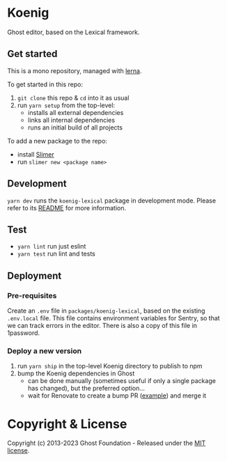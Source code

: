 # Koenig

Ghost editor, based on the Lexical framework.

## Get started

This is a mono repository, managed with [lerna](https://lerna.js.org/).

To get started in this repo:

1. `git clone` this repo & `cd` into it as usual
2. run `yarn setup` from the top-level:
   - installs all external dependencies
   - links all internal dependencies
   - runs an initial build of all projects

To add a new package to the repo:
   - install [Slimer](https://github.com/TryGhost/slimer)
   - run `slimer new <package name>`


## Development

`yarn dev` runs the `koenig-lexical` package in development mode. Please refer to its [README](packages/koenig-lexical/README.md) for more information.

## Test

- `yarn lint` run just eslint
- `yarn test` run lint and tests

## Deployment

### Pre-requisites

Create an `.env` file in `packages/koenig-lexical`, based on the existing `.env.local` file. This file contains environment variables for Sentry, so that we can track errors in the editor. There is also a copy of this file in 1password.


### Deploy a new version

1. run `yarn ship` in the top-level Koenig directory to publish to npm
2. bump the Koenig dependencies in Ghost
   - can be done manually (sometimes useful if only a single package has changed), but the preferred option…
   - wait for Renovate to create a bump PR ([example](https://github.com/TryGhost/Ghost/pull/21597)) and merge it

# Copyright & License

Copyright (c) 2013-2023 Ghost Foundation - Released under the [MIT license](LICENSE).
